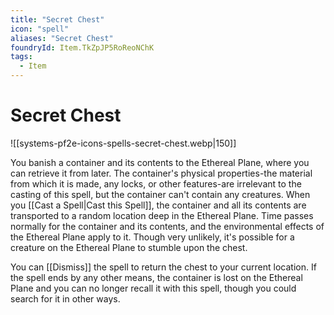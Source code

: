 ```yaml
---
title: "Secret Chest"
icon: "spell"
aliases: "Secret Chest"
foundryId: Item.TkZpJP5RoReoNChK
tags:
  - Item
---
```


# Secret Chest
![[systems-pf2e-icons-spells-secret-chest.webp|150]]

You banish a container and its contents to the Ethereal Plane, where you can retrieve it from later. The container's physical properties-the material from which it is made, any locks, or other features-are irrelevant to the casting of this spell, but the container can't contain any creatures. When you [[Cast a Spell|Cast this Spell]], the container and all its contents are transported to a random location deep in the Ethereal Plane. Time passes normally for the container and its contents, and the environmental effects of the Ethereal Plane apply to it. Though very unlikely, it's possible for a creature on the Ethereal Plane to stumble upon the chest.

You can [[Dismiss]] the spell to return the chest to your current location. If the spell ends by any other means, the container is lost on the Ethereal Plane and you can no longer recall it with this spell, though you could search for it in other ways.
